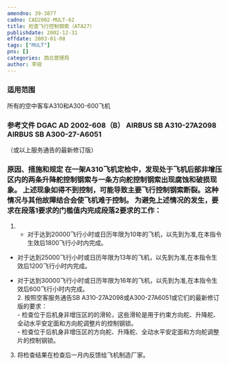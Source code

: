 ```yaml
---
amendno: 39-3877  
cadno: CAD2002-MULT-62  
title: 检查飞行控制钢索（ATA27）  
publishdate: 2002-12-31  
effdate: 2003-01-08  
tags: ["MULT"]  
pns: []  
categories: 西北管理局  
author: 李锐  
---
```

  
### 适用范围  
所有的空中客车A310和A300-600飞机  
  
<!--more-->  
### 参考文件    DGAC AD 2002-608（B）    AIRBUS SB A310-27A2098     AIRBUS SB A300-27-A6051  
（或以上服务通告的最新修订版）  
  
### 原因、措施和规定 在一架A310飞机定检中，发现处于飞机后部非增压区内的两条升降舵控制钢索与一条方向舵控制钢索出现腐蚀和破损现象。     上述现象如得不到控制，可能导致主要飞行控制钢索断裂。这种情况与其他故障结合会使飞机难于控制。     为避免上述情况的发生，要求在段落1要求的门槛值内完成段落2要求的工作：  
1. - 对于达到20000飞行小时或日历年限为10年的飞机，以先到为准,在本指令生效后1800飞行小时内完成。  
- 对于达到25000飞行小时或日历年限为13年的飞机，以先到为准,在本指令生效后1200飞行小时内完成。  
      
- 对于达到30000飞行小时或日历年限为16年的飞机，以先到为准,在本指令生效后600飞行小时内完成。  
    2. 按照空客服务通告SB A310-27A2098或A300-27A6051或它们的最新修订版的要求：  
       - 检查位于后机身非增压区的的滑轮，这些滑轮是用于约束方向舵、升降舵、全动水平安定面和方向舵调整片的控制钢锁。  
       - 检查位于后机身非增压区的方向舵、升降舵、全动水平安定面和方向舵调整片的控制钢锁。  
  
3. 将检查结果在检查后一月内反馈给飞机制造厂家。  

